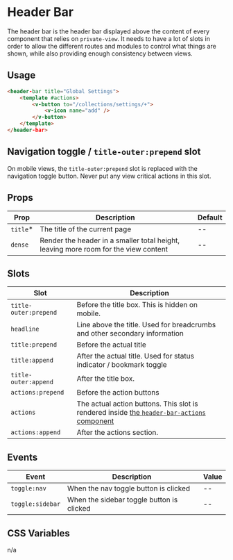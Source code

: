 # Header Bar

The header bar is the header bar displayed above the content of every component that relies on `private-view`. It needs
to have a lot of slots in order to allow the different routes and modules to control what things are shown, while also
providing enough consistency between views.

## Usage

```html
<header-bar title="Global Settings">
	<template #actions>
		<v-button to="/collections/settings/+">
			<v-icon name="add" />
		</v-button>
	</template>
</header-bar>
```

## Navigation toggle / `title-outer:prepend` slot

On mobile views, the `title-outer:prepend` slot is replaced with the navigation toggle button. Never put any view
critical actions in this slot.

## Props

| Prop      | Description                                                                         | Default |
| --------- | ----------------------------------------------------------------------------------- | ------- |
| `title`\* | The title of the current page                                                       | --      |
| `dense`   | Render the header in a smaller total height, leaving more room for the view content | --      |

## Slots

| Slot                  | Description                                                                                                          |
| --------------------- | -------------------------------------------------------------------------------------------------------------------- |
| `title-outer:prepend` | Before the title box. This is hidden on mobile.                                                                      |
| `headline`            | Line above the title. Used for breadcrumbs and other secondary information                                           |
| `title:prepend`       | Before the actual title                                                                                              |
| `title:append`        | After the actual title. Used for status indicator / bookmark toggle                                                  |
| `title-outer:append`  | After the title box.                                                                                                 |
| `actions:prepend`     | Before the action buttons                                                                                            |
| `actions`             | The actual action buttons. This slot is rendered inside [the `header-bar-actions` component](../header-bar-actions/) |
| `actions:append`      | After the actions section.                                                                                           |

## Events

| Event            | Description                               | Value |
| ---------------- | ----------------------------------------- | ----- |
| `toggle:nav`     | When the nav toggle button is clicked     | --    |
| `toggle:sidebar` | When the sidebar toggle button is clicked | --    |

## CSS Variables

n/a
